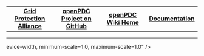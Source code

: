 <HTML>
<!--[if IE 9]><html class="lt-ie10" lang="en"><![endif]-->
<html class="no-js" lang="en">
<head>
<meta charset="utf-8" />
    <meta name="viewport" content="width=d

<!--HtmlToGmd.Body-->

<div id="NavigationMenu">

<table style="width: 100%; border-collapse: collapse; border: 0px solid gray;">

<tr>

<td style="width: 25%; text-align:center;"><b><a href="http://www.gridprotectionalliance.org">Grid Protection Alliance</a></b></td>

<td style="width: 25%; text-align:center;"><b><a href="https://github.com/GridProtectionAlliance/openPDC">openPDC Project on GitHub</a></b></td>

<td style="width: 25%; text-align:center;"><b><a href="https://github.com/GridProtectionAlliance/openPDC/tree/master/Source/Documentation/wiki/openPDC_Home.md">openPDC Wiki Home</a></b></td>

<td style="width: 25%; text-align:center;"><b><a href="https://github.com/GridProtectionAlliance/openPDC/tree/master/Source/Documentation/wiki/openPDC_Documentation_Home.md">Documentation</a></b></td>

</tr>

</table>

</div>

<hr />

<!--/HtmlToGmd.Body-->

evice-width, minimum-scale=1.0, maximum-scale=1.0" />
    <meta http-equiv="X-UA-Compatible" content="IE=Edge" />
    <title>TLS Vulnerabilities | Mono</title>
    <link rel="shortcut icon" href="/favicon.ico" />
    <link type="application/atom+xml" rel="alternate" href="http://www.mono-project.com/atom.xml" title="Mono Project" />
    <link rel="stylesheet" href="//cdnjs.cloudflare.com/ajax/libs/foundation/5.3.0/css/normalize.min.css" />
    <link rel="stylesheet" href="//cdnjs.cloudflare.com/ajax/libs/foundation/5.3.0/css/foundation.min.css" />
    <link rel="stylesheet" href="//cdnjs.cloudflare.com/ajax/libs/font-awesome/4.1.0/css/font-awesome.min.css" />
    <link rel="stylesheet" href="//cdnjs.cloudflare.com/ajax/libs/highlight.js/8.1/styles/github.min.css" />
    <link rel="stylesheet" href="//cdnjs.cloudflare.com/ajax/libs/magnific-popup.js/0.9.9/magnific-popup.css" />
    <link rel='stylesheet' href='//fonts.googleapis.com/css?family=Open+Sans' />
    <link rel="stylesheet" href="/css/main.css?version=2015-10-04T10%3A51%3A39%2B00%3A00" />
    <script src="//cdnjs.cloudflare.com/ajax/libs/modernizr/2.8.2/modernizr.min.js"></script>
    <script>
      // redirect to the real domain in case someone visits the GitHub Pages domain
      if (window.location.hostname === 'mono.github.io') {
        window.location.replace(window.location.href.replace("mono.github.io/website", "www.mono-project.com"));
      }
    </script>
    <script>
      (function(i,s,o,g,r,a,m){i['GoogleAnalyticsObject']=r;i[r]=i[r]||function(){(i[r].q=i[r].q||[]).push(arguments)},i[r].l=1*new Date();a=s.createElement(o),m=s.getElementsByTagName(o)[0];a.async=1;a.src=g;m.parentNode.insertBefore(a,m)})(window,document,'script','//www.google-analytics.com/analytics.js','ga');

      ga('create', 'UA-76510-1', 'auto');
      ga('send', 'pageview');
    </script>
  <!--HtmlToGmd.Head-->



<!--/HtmlToGmd.Head-->

</head>
<body>
    <div id="main-wrapper">
      <div id="header-nav" class="contain-to-grid">
        <nav class="top-bar" data-topbar>
          <ul class="title-area">
            <li class="name">
              <h1><a href="/"><img alt="Mono Logo" src="/images/mono-gorilla.svg" onerror="this.src='/images/mono-gorilla.png'; this.onerror=null;" id="header-logo"/>Mono</a></h1>
            </li>
            <li class="toggle-topbar"><a href="#">Menu</a></li>
          </ul>

          <section class="top-bar-section">
            <!-- Right Nav Section -->
            <ul class="right">
              <li ><a href="/"><i class="fa fa-home"></i> Home</a></li>
              <li ><a href="/download/"><i class="fa fa-download"></i> Download</a></li>
              <li ><a href="/docs/"><i class="fa fa-book"></i> Documentation</a></li>
              <li class="active"><a href="/news/"><i class="fa fa-bullhorn"></i> News</a></li>
              <li ><a href="/community/"><i class="fa fa-github"></i> Community</a></li>
              <li class="has-form">
                <form id="header-searchform" action="https://www.google.com/search" method="get">
                  <div class="row collapse">
                    <div class="small-11 medium-9 large-10 columns">
                      <input name="as_sitesearch" type="hidden" value="www.mono-project.com" />
                      <input name="q" type="text" placeholder="Search..." />
</div>
                    <div class="small-1 medium-3 large-2 columns">
                     <button type="submit" class="postfix button"><i class="fa fa-search"></i></button>
</div>
</div>
                </form>
              </li>
            </ul>
          </section>
        </nav>
</div>

      <div class="row">
  <div class="small-12 columns">
      <article itemscope itemtype="http://schema.org/BlogPosting">
  <h1 itemprop="name">TLS Vulnerabilities</h1>
  <div class="meta">
  <span class="author">

Miguel de Icaza
</span>
  <span class="date">



  



<time datetime="2015-03-07T00:00:00+00:00" itemprop="datePublished">March  7, 2015</time></span>

  <span class="tags"> security
</span>

</div>

  <div itemprop="articleBody"><p>A TLS impersonation attack was discovered in Mono’s TLS stack by
researchers at Inria
(<a href="https://www.smacktls.com/#skip">SKIP-TLS</a>. During checks on our TLS
stack, we have discovered two further issues which we have fixed -
SSLv2 support, and vulnerability to
<a href="https://www.smacktls.com/#freak">FREAK</a>. These vulnerabilities affect
basically every Mono version ever released.</p>

<p>All three issues should be addressed in the following patches:</p>

<ul>
  <li>Patch to address <a href="https://github.com/mono/mono/commit/1509226c41d74194c146deb173e752b8d3cdeec4">SKIP TLS vulnerability</a></li>
  <li>Patch to address <a href="https://github.com/mono/mono/commit/9c38772f094168d8bfd5bc73bf8925cd04faad10">FREAK vulnerability</a></li>
  <li><a href="https://github.com/mono/mono/commit/b371da6b2d68b4cdd0f21d6342af6c42794f998b">Removal of SSLv2</a></li>
</ul>

<p>These patches should apply to all Mono versions from 3.4.0 or so
onwards. The FREAK patch requires slight modification
in order to apply to Mono releases prior to 3.x <a href="https://gist.github.com/directhex/728af6f96d1b8c976659">patch for Mono
pre-3.4</a>
should work for these users. The Impersonation patch requires slight
modification to apply to Mono releases prior to 3.4 <a href="https://gist.github.com/directhex/f8c6e67f551d8a608154">patch for Mono
pre-3.4</a>
should work for these users.</p>

<p>Alternatively, this is fixed in Mono 3.12.1 and higher:
<a href="http://download.mono-project.com/sources/mono/mono-3.12.1.tar.bz2">mono-3.12.1.tar.bz2</a></p>

<p>Mono’s github repository contains the bug fix for all supported branches
(master, mono-4.0.0-branch, mono-3.12.0-branch, mono-3.10.0-branch).</p>

<p>Linux and Mac downloads from
<a href="http://www.mono-project.com">mono-project.com</a> have been updated to
3.12.1 - the Windows release will take another day or two.</p>

<p>Below is a (non-exhaustive) list of Mono versions in use in supported
distributions, and the patches they require for full coverage.</p>

<ul>
  <li>2.4 branch (Ubuntu 10.04)
    <ul>
      <li>SSLv2 patch, Modified Impersonation patch, Modified FREAK patch</li>
    </ul>
  </li>
  <li>2.6.7 (Debian 6, SLES 11)
    <ul>
      <li>SSLv2 patch, Modified Impersonation patch, Modified FREAK patch</li>
    </ul>
  </li>
  <li>2.10.8 (Fedora 19, 20, 21)
    <ul>
      <li>SSLv2 patch, Modified Impersonation patch, Modified FREAK patch</li>
    </ul>
  </li>
  <li>2.10.8.1 (Debian 7, Ubuntu 12.04)
    <ul>
      <li>SSLv2 patch, Modified Impersonation patch, Modified FREAK patch</li>
    </ul>
  </li>
  <li>3.0.3 (openSUSE 12.3)
    <ul>
      <li>SSLv2 patch, Modified Impersonation patch, FREAK patch</li>
    </ul>
  </li>
  <li>3.0.6 (openSUSE 13.1)
    <ul>
      <li>SSLv2 patch, Modified Impersonation patch, FREAK patch</li>
    </ul>
  </li>
  <li>3.2.8 (Debian 8, Ubuntu 12.10, 14.10, 15.04, Gentoo)
    <ul>
      <li>SSLv2 patch, Modified Impersonation patch, FREAK patch</li>
    </ul>
  </li>
  <li>3.10.0 (Arch)
    <ul>
      <li>SSLv2 patch, Impersonation patch, FREAK patch</li>
    </ul>
  </li>
</ul>

</div>

</article>

<div>
        <div class="left">
        
          <a href="/news/2015/01/13/mono-3-12-0-is-out/" title="Previous Post: Mono 3.12.0 is out!">&laquo; Mono 3.12.0 is out!</a>
        
</div>

        <div class="right">
        
          <a href="/news/2015/03/09/google-summer-of-code/" title="Next Post: Mono and Google Summer of Code 2015">Mono and Google Summer of Code 2015 &raquo;</a>
        
</div>
</div>
</div>
</div>


      <div id="push"></div>
</div>

    <footer>
      <div class="row">
        <div class="small-12 columns">
          <div class="left">
            <strong>&copy; 2015 Mono Project</strong>
            <br/>
            <div id="footer-notes">
              <a href="/docs/about-mono/legal/">Legal Notices</a>
</div>
</div>
          <div class="right">
            <a href="/atom.xml" title="RSS feed">
              <i class="fa fa-rss fa-2x"></i>
            </a>
            &nbsp;
            <a href="https://github.com/mono/mono" title="GitHub repository">
              <i class="fa fa-github fa-2x"></i>
            </a>
</div>
</div>
</div>
    </footer>

    <script src="//cdnjs.cloudflare.com/ajax/libs/jquery/2.1.1/jquery.min.js"></script>
    <script src="//cdnjs.cloudflare.com/ajax/libs/foundation/5.3.0/js/foundation.min.js"></script>
    <script src="//cdnjs.cloudflare.com/ajax/libs/highlight.js/8.1/highlight.min.js"></script>
    <script src="//cdnjs.cloudflare.com/ajax/libs/magnific-popup.js/0.9.9/jquery.magnific-popup.min.js"></script>

    <script>
      // allow sub pages to run custom code
      if (typeof runScripts == 'function') {
        runScripts();
      }

      $(document).foundation();
      hljs.initHighlightingOnLoad();
      $(document).ready(function() {
        $('.image-link').magnificPopup({
          disableOn: 400,
          image: { verticalFit: false },
          type: 'image'
        });
      });
    </script>
  

<!--HtmlToGmd.Foot-->

<div id="copyright">

<hr />

Copyright 2015 <a href="http://www.gridprotectionalliance.org">Grid Protection Alliance</a>

</div>

<!--/HtmlToGmd.Foot-->

</body>
  <!--  GitHub revision:  c002707a2f5c9955b3c8877cddac24c2401aa20a
        GitHub Pages URL: http://www.mono-project.com  -->
</html>
</HTML>
